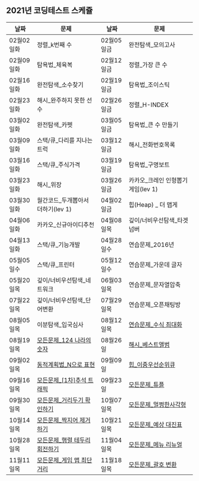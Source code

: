 ## 2021년 코딩테스트 스케쥴

| 날짜 | 문제 | 날짜 | 문제 |
|----|----|----|----|
|02월02일화|정렬_k번째 수|02월05일금|완전탐색_모의고사|
|02월09일화|탐욕법_체육복|02월12일금|정렬_가장 큰 수|
|02월16일화|완전탐색_소수찾기|02월19일금|탐욕법_조이스틱|
|02월23일화|해시_완주하지 못한 선수|02월26일금|정렬_H-INDEX|
|03월02일화|완전탐색_카펫|03월05일금|탐욕법_큰 수 만들기|
|03월09일화|스택/큐_다리를 지나는 트럭|03월12일금|해시_전화번호목록|
|03월16일화|스택/큐_주식가격|03월19일금|탐욕법_구명보트|
|03월23일화|해시_위장|03월26일금|카카오_크레인 인형뽑기 게임(lev 1)|
|03월30일화|월간코드_두개뽑아서 더하기(lev 1)|04월02일금|힙(Heap) _ 더 맵게|
|04월06일화|카카오_신규아이디추천|04월08일목|깊이/너비우선탐색_타겟 넘버|
|04월13일화|스택/큐_기능개발|04월28일수|연습문제_2016년|
|05월05일수|스택/큐_프린터|05월12일수|연습문제_가운데 글자|
|05월20일목|깊이/너비우선탐색_네트워크|06월03일목|연습문제_문자열압축|
|07월22일목|깊이/너비우선탐색_단어변환|07월29일목|연습문제_오픈채팅방|
|08월05일목|이분탐색_입국심사|08월12일목|[연습문제_수식 최대화](https://programmers.co.kr/learn/courses/30/lessons/67257)|
|08월19일목| [모든문제_124 나라의 숫자](https://programmers.co.kr/learn/courses/30/lessons/12899) |08월26일| [해시_베스트앨범](https://programmers.co.kr/learn/courses/30/lessons/42579) |
|09월02일목| [동적계획법_N으로 표현](https://programmers.co.kr/learn/courses/30/lessons/42895) |09월09일| [힙_이중우선순위큐](https://programmers.co.kr/learn/courses/30/lessons/42628) |
|09월16일목| [모든문제_\[1차\]추석 트래픽](https://programmers.co.kr/learn/courses/30/lessons/17676) |09월23일| [모든문제_튜플](https://programmers.co.kr/learn/courses/30/lessons/64065) |
|09월30일목| [모든문제_거리두기 확인하기](https://programmers.co.kr/learn/courses/30/lessons/81302) |10월07일목|[모든문제_멀쩡한사각형](https://programmers.co.kr/learn/courses/30/lessons/62048)|
|10월14일목| [모든문제_짝지어 제거하기](https://programmers.co.kr/learn/courses/30/lessons/12973) |10월21일목|[모든문제_예상 대진표](https://programmers.co.kr/learn/courses/30/lessons/12985)|
|10월28일목| [모든문제_행렬 테두리 회전하기](https://programmers.co.kr/learn/courses/30/lessons/77485) |11월04일목|[모든문제_메뉴 리뉴얼](https://programmers.co.kr/learn/courses/30/lessons/72411)|
|11월11일목| [모든문제_게임 맵 최단거리](https://programmers.co.kr/learn/courses/30/lessons/1844) |11월18일목|[모든문제_괄호 변환](https://programmers.co.kr/learn/courses/30/lessons/60058)|
</br>
